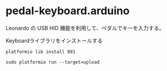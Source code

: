 pedal-keyboard.arduino
========


Leonardo の USB HID 機能を利用して、ペダルでキーを入力する。


Keyboardライブラリをインストールする
~~~
platformio lib install 891
~~~


~~~
sudo platformio run --target=upload
~~~
